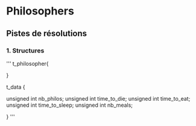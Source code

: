 # Philosophers




## Pistes de résolutions




### 1. Structures

'''
t_philosopher{




}

t_data {

unsigned int  nb_philos;
unsigned int  time_to_die;
unsigned int  time_to_eat;
unsigned int  time_to_sleep;
unsigned int  nb_meals;

}
'''


